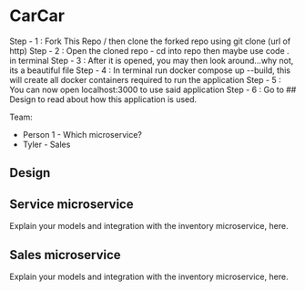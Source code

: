 # CarCar
Step - 1 : Fork This Repo / then clone the forked repo using git clone (url of http)
Step - 2 : Open the cloned repo - cd into repo then maybe use code . in terminal
Step - 3 : After it is opened, you may then look around...why not, its a beautiful file
Step - 4 : In terminal run docker compose up --build, this will create all docker containers required to run the application
Step - 5 : You can now open localhost:3000 to use said application
Step - 6 : Go to ## Design to read about how this application is used.

Team:

* Person 1 - Which microservice?
* Tyler - Sales

## Design

## Service microservice

Explain your models and integration with the inventory
microservice, here.

## Sales microservice

Explain your models and integration with the inventory
microservice, here.
